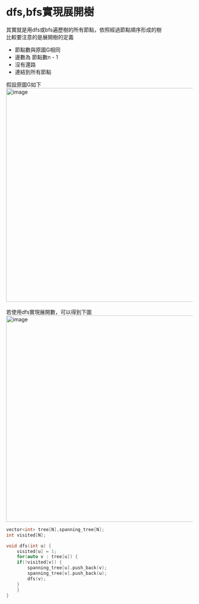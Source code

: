 # dfs,bfs實現展開樹
其實就是用dfs或bfs遍歷樹的所有節點，依照經過節點順序形成的樹 <br>
比較要注意的是展開樹的定義 <br>
- 節點數與原圖G相同
- 邊數為 節點數n - 1
- 沒有還路
- 連結到所有節點

假設原圖G如下<br>
<img width="529" height="577" alt="image" src="https://github.com/user-attachments/assets/01d025a9-3d0d-4eb9-bb32-e18b6d05d1ad" />
<br>
<br>
若使用dfs實現展開數，可以得到下圖 <br>
<img width="592" height="557" alt="image" src="https://github.com/user-attachments/assets/d088ba90-1249-4ffc-8510-47c280017413" />

``` cpp
vector<int> tree[N],spanning_tree[N];
int visited[N];

void dfs(int u) {
    visited[u] = 1;
    for(auto v : tree[u]) {
	if(!visited[v]) {
	    spanning_tree[u].push_back(v);
	    spanning_tree[v].push_back(u);
	    dfs(v);
	}
    }
}
```
